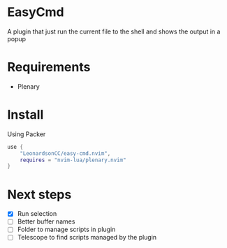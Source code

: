 # EasyCmd
A plugin that just run the current file to the shell and shows the output in a popup

# Requirements
- Plenary

# Install
Using Packer
```lua
use {
    "LeonardsonCC/easy-cmd.nvim",
    requires = "nvim-lua/plenary.nvim"
}
```

# Next steps
- [X] Run selection
- [ ] Better buffer names
- [ ] Folder to manage scripts in plugin
- [ ] Telescope to find scripts managed by the plugin
